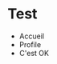 Test
====
<!doctype html>
<html lang="en">
<head>
	<meta charset="UTF-8">
	<title>Destock</title>
</head>
<body>
	<ul>
		<li>Accueil</li>
		<li>Profile</li>
		<li>C'est OK</li>
	</ul>
</body>
</html>
